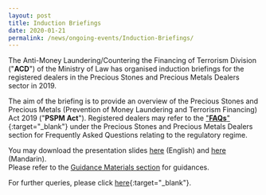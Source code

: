 ```yaml
---
layout: post
title: Induction Briefings
date: 2020-01-21
permalink: /news/ongoing-events/Induction-Briefings/
---
```

The Anti-Money Laundering/Countering the Financing of Terrorism Division ("**ACD**") of the Ministry of Law has organised induction briefings for the registered dealers in the Precious Stones and Precious Metals Dealers sector in 2019. 

The aim of the briefing is to provide an overview of the Precious Stones and Precious Metals (Prevention of Money Laundering and Terrorism Financing) Act 2019 ("**PSPM Act**"). Registered dealers may refer to the ["**FAQs**"](https://va.ecitizen.gov.sg/cfp/customerPages/mlaw/explorefaq.aspx){:target="_blank"} under the Precious Stones and Precious Metals Dealers section for Frequently Asked Questions relating to the regulatory regime.

You may download the presentation slides [here](/images/IB_Slides_English_20191217_Final.pdf) (English) and [here](/images/IB_Slides_Chinese_20191126_V2.pdf) (Mandarin).<br>
Please refer to the [Guidance Materials section](/guidance-materials/) for guidances.

For further queries, please click [here](https://eservices.mlaw.gov.sg/enquiry/){:target="_blank"}.
